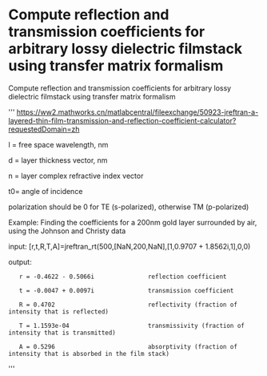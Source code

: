 # Compute reflection and transmission coefficients for arbitrary lossy dielectric filmstack using transfer matrix formalism
Compute reflection and transmission coefficients for arbitrary lossy dielectric filmstack using transfer matrix formalism

'''
https://ww2.mathworks.cn/matlabcentral/fileexchange/50923-jreftran-a-layered-thin-film-transmission-and-reflection-coefficient-calculator?requestedDomain=zh
   
   l = free space wavelength, nm
   
   d = layer thickness vector, nm
   
   n = layer complex refractive index vector
   
   t0= angle of incidence
   
   polarization should be 0 for TE (s-polarized), otherwise TM (p-polarized)

Example: Finding the coefficients for a 200nm gold layer surrounded by air, using the Johnson and Christy data 

input:
        [r,t,R,T,A]=jreftran_rt(500,[NaN,200,NaN],[1,0.9707 + 1.8562i,1],0,0)
   
   output:
       
       r = -0.4622 - 0.5066i               reflection coefficient
       
       t = -0.0047 + 0.0097i               transmission coefficient
       
       R = 0.4702                          reflectivity (fraction of intensity that is reflected)
       
       T = 1.1593e-04                      transmissivity (fraction of intensity that is transmitted)
       
       A = 0.5296                          absorptivity (fraction of intensity that is absorbed in the film stack)
       
'''
